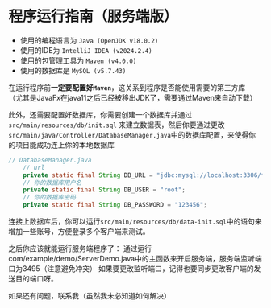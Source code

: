 # 程序运行指南（服务端版）

* 使用的编程语言为 `Java (OpenJDK v18.0.2)`
* 使用的IDE为 `IntelliJ IDEA (v2024.2.4)`
* 使用的包管理工具为 `Maven (v4.0.0)`
* 使用的数据库是 `MySQL (v5.7.43)`

在运行程序前**一定要配置好`Maven`**，这关系到程序是否能使用需要的第三方库\
（尤其是JavaFx在java11之后已经被移出JDK了，需要通过Maven来自动下载）

此外，还需要配置好数据库，你需要创建一个数据库并通过 `src/main/resources/db/init.sql`
来建立数据表，然后你要通过更改`src/main/java/Controller/DatabaseManager.java`中的数据库配置，来使得你的项目能成功连上你的本地数据库
```java
// DatabaseManager.java
    // url
    private static final String DB_URL = "jdbc:mysql://localhost:3306/fiveChess";
    // 你的数据库用户名
    private static final String DB_USER = "root";
    // 你的数据库密码
    private static final String DB_PASSWORD = "123456";
```
连接上数据库后，你可以运行`src/main/resources/db/data-init.sql`中的语句来增加一些账号，方便登录多个客户端来测试。

之后你应该就能运行服务端程序了：
通过运行com/example/demo/ServerDemo.java中的主函数来开启服务端，服务端监听端口为3495（注意避免冲突）
如果要更改监听端口，记得也要同步更改客户端的发送目的端口呀。

如果还有问题，联系我（虽然我未必知道如何解决）



